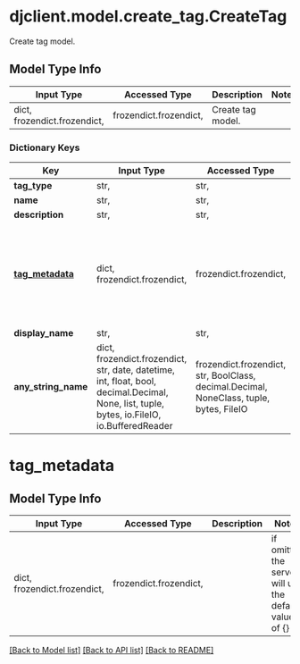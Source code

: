 # djclient.model.create_tag.CreateTag

Create tag model.

## Model Type Info
Input Type | Accessed Type | Description | Notes
------------ | ------------- | ------------- | -------------
dict, frozendict.frozendict,  | frozendict.frozendict,  | Create tag model. | 

### Dictionary Keys
Key | Input Type | Accessed Type | Description | Notes
------------ | ------------- | ------------- | ------------- | -------------
**tag_type** | str,  | str,  |  | 
**name** | str,  | str,  |  | 
**description** | str,  | str,  |  | 
**[tag_metadata](#tag_metadata)** | dict, frozendict.frozendict,  | frozendict.frozendict,  |  | [optional] if omitted the server will use the default value of {}
**display_name** | str,  | str,  |  | [optional] 
**any_string_name** | dict, frozendict.frozendict, str, date, datetime, int, float, bool, decimal.Decimal, None, list, tuple, bytes, io.FileIO, io.BufferedReader | frozendict.frozendict, str, BoolClass, decimal.Decimal, NoneClass, tuple, bytes, FileIO | any string name can be used but the value must be the correct type | [optional]

# tag_metadata

## Model Type Info
Input Type | Accessed Type | Description | Notes
------------ | ------------- | ------------- | -------------
dict, frozendict.frozendict,  | frozendict.frozendict,  |  | if omitted the server will use the default value of {}

[[Back to Model list]](../../README.md#documentation-for-models) [[Back to API list]](../../README.md#documentation-for-api-endpoints) [[Back to README]](../../README.md)


